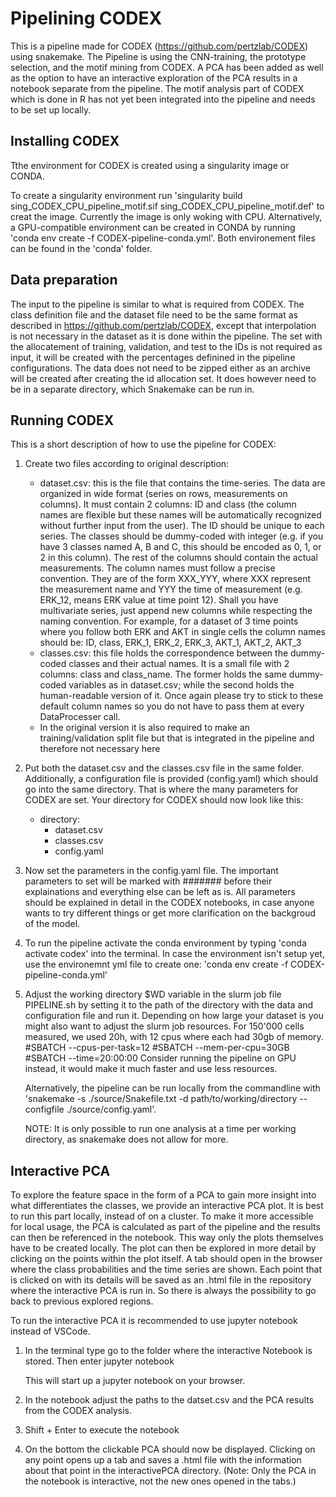 # Pipelining CODEX

This is a pipeline made for CODEX (https://github.com/pertzlab/CODEX) using snakemake. The Pipeline is using the CNN-training, the prototype selection, and the motif mining from CODEX. A PCA has been added as well as the option to have an interactive exploration of the PCA results in a notebook separate from the pipeline. The motif analysis part of CODEX which is done in R has not yet been integrated into the pipeline and needs to be set up locally. 

## Installing CODEX
Tthe environment for CODEX is created using a singularity image or CONDA. 

To create a singularity environment run 'singularity build sing_CODEX_CPU_pipeline_motif.sif sing_CODEX_CPU_pipeline_motif.def' to creat the image. Currently the image is only woking with CPU. Alternatively, a GPU-compatible environment can be created in CONDA by running 'conda env create -f CODEX-pipeline-conda.yml'. Both environement files can be found in the 'conda' folder. 

## Data preparation
The input to the pipeline is similar to what is required from CODEX. The class definition file and the dataset file need to be the same format as described in https://github.com/pertzlab/CODEX, except that interpolation is not necessary in the dataset as it is done within the pipeline. The set with the allocatement of training, validation, and test to the IDs is not required as input, it will be created with the percentages definined in the pipeline configurations. The data does not need to be zipped either as an archive will be created after creating the id allocation set. It does however need to be in a separate directory, which Snakemake can be run in. 

## Running CODEX
This is a short description of how to use the pipeline for CODEX:

1. Create two files according to original description:
    - dataset.csv: this is the file that contains the time-series. The data are organized in 
    wide format (series on rows, measurements on columns). It must contain 2 columns: ID and class 
    (the column names are flexible but these names will be automatically recognized without 
    further input from the user). The ID should be unique to each series. The classes should be 
    dummy-coded with integer (e.g. if you have 3 classes named A, B and C, this should be encoded 
    as 0, 1, or 2 in this column). The rest of the columns should contain the actual measurements. 
    The column names must follow a precise convention. They are of the form XXX_YYY, where XXX 
    represent the measurement name and YYY the time of measurement (e.g. ERK_12, means ERK value 
    at time point 12). Shall you have multivariate series, just append new columns while 
    respecting the naming convention. For example, for a dataset of 3 time points where you follow 
    both ERK and AKT in single cells the column names should be: 
        ID, class, ERK_1, ERK_2, ERK_3, AKT_1, AKT_2, AKT_3
    - classes.csv: this file holds the correspondence between the dummy-coded classes and their 
    actual names. It is a small file with 2 columns: class and class_name. The former holds the 
    same dummy-coded variables as in dataset.csv; while the second holds the human-readable 
    version of it. Once again please try to stick to these default column names so you do not have to 
    pass them at every DataProcesser call.
    - In the original version it is also required to make an training/validation split file but that is 
    integrated in the pipeline and therefore not necessary here


2. Put both the dataset.csv and the classes.csv file in the same folder. 
    Additionally, a configuration file is provided (config.yaml) which should go into the same 
    directory. That is where the many parameters for CODEX are set. 
    Your directory for CODEX should now look like this:
    - directory:
        - dataset.csv
        - classes.csv
        - config.yaml

3. Now set the parameters in the config.yaml file. The important parameters to set will be marked with #######
    before their explainations and everything else can be left as is. All parameters should be 
    explained in detail in the CODEX notebooks, in case anyone wants to try different things or get more clarification on the backgroud of the model.

4. To run the pipeline activate the conda environment by typing 'conda activate codex' into the terminal. 
    In case the environment isn't setup yet, use the environemnt yml file to create one: 
    'conda env create -f CODEX-pipeline-conda.yml'
    
5. Adjust the working directory $WD variable in the slurm job file PIPELINE.sh by setting it to the path of the directory
    with the data and configuration file and run it. Depending on 
    how large your dataset is you might also want to adjust the slurm job resources. 
    For 150'000 cells measured, we used 20h, with 12 cpus where each had 30gb of memory. 
    #SBATCH --cpus-per-task=12
    #SBATCH --mem-per-cpu=30GB
    #SBATCH --time=20:00:00
    Consider running the pipeline on GPU instead, it would make it much faster and use less resources.

    Alternatively, the pipeline can be run locally from the commandline with 'snakemake -s ./source/Snakefile.txt -d path/to/working/directory --configfile ./source/config.yaml'.

    NOTE: It is only possible to run one analysis at a time per working directory, as snakemake does not allow for more.

## Interactive PCA
To explore the feature space in the form of a PCA to gain more insight into what differentiates the classes, we provide an interactive PCA plot. It is best to run this part locally, instead of on a cluster. To make it more accessible for local usage, the PCA is calculated as part of the pipeline and the results can then be referenced in the notebook. This way only the plots themselves have to be created locally. The plot can then be explored in more detail by clicking on the points within the plot itself. A tab should open in the browser where the class probabilities and the time series are shown. Each point that is clicked on with its details will be saved as an .html file in the repository where the interactive PCA is run in. So there is always the possibility to go back to previous explored regions.

To run the interactive PCA it is recommended to use jupyter notebook instead of VSCode. 

1. In the terminal type go to the folder where the interactive Notebook is stored. Then enter
        jupyter notebook

    This will start up a jupyter notebook on your browser.

2. In the notebook adjust the paths to the datset.csv and the PCA results from the CODEX analysis.

3. Shift + Enter to execute the notebook

4. On the bottom the clickable PCA should now be displayed. Clicking on any point opens up a tab and 
    saves a .html file with the information about that point in the interactivePCA directory. 
    (Note: Only the PCA in the notebook is interactive, not the new ones opened in the tabs.)

